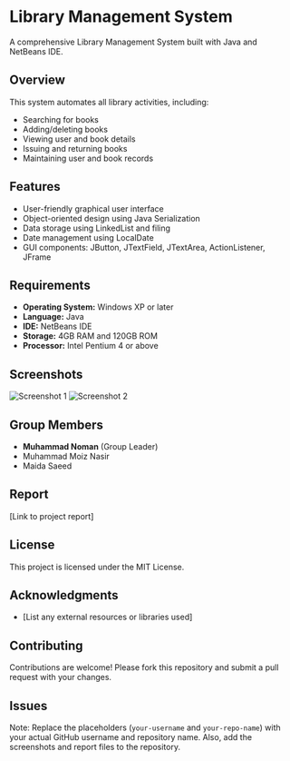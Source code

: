 # Library Management System

A comprehensive Library Management System built with Java and NetBeans IDE.

## Overview

This system automates all library activities, including:

- Searching for books
- Adding/deleting books
- Viewing user and book details
- Issuing and returning books
- Maintaining user and book records

## Features

- User-friendly graphical user interface
- Object-oriented design using Java Serialization
- Data storage using LinkedList and filing
- Date management using LocalDate
- GUI components: JButton, JTextField, JTextArea, ActionListener, JFrame

## Requirements

- **Operating System:** Windows XP or later
- **Language:** Java
- **IDE:** NetBeans IDE
- **Storage:** 4GB RAM and 120GB ROM
- **Processor:** Intel Pentium 4 or above

## Screenshots

![Screenshot 1](/path/to/screenshot1.png)
![Screenshot 2](/path/to/screenshot2.png)

## Group Members

- **Muhammad Noman** (Group Leader)
- Muhammad Moiz Nasir
- Maida Saeed

## Report

[Link to project report]

## License

This project is licensed under the MIT License.

## Acknowledgments

- [List any external resources or libraries used]

## Contributing

Contributions are welcome! Please fork this repository and submit a pull request with your changes.

## Issues

Note: Replace the placeholders (`your-username` and `your-repo-name`) with your actual GitHub username and repository name. Also, add the screenshots and report files to the repository.
